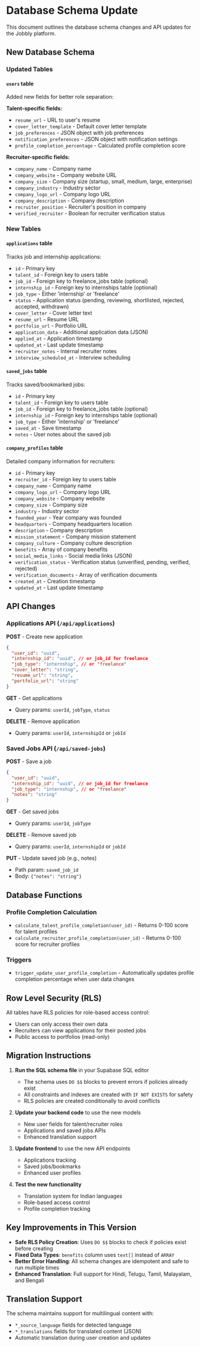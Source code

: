 # Database Schema Update

This document outlines the database schema changes and API updates for the Jobbly platform.

## New Database Schema

### Updated Tables

#### `users` table
Added new fields for better role separation:

**Talent-specific fields:**
- `resume_url` - URL to user's resume
- `cover_letter_template` - Default cover letter template
- `job_preferences` - JSON object with job preferences
- `notification_preferences` - JSON object with notification settings
- `profile_completion_percentage` - Calculated profile completion score

**Recruiter-specific fields:**
- `company_name` - Company name
- `company_website` - Company website URL
- `company_size` - Company size (startup, small, medium, large, enterprise)
- `company_industry` - Industry sector
- `company_logo_url` - Company logo URL
- `company_description` - Company description
- `recruiter_position` - Recruiter's position in company
- `verified_recruiter` - Boolean for recruiter verification status

### New Tables

#### `applications` table
Tracks job and internship applications:
- `id` - Primary key
- `talent_id` - Foreign key to users table
- `job_id` - Foreign key to freelance_jobs table (optional)
- `internship_id` - Foreign key to internships table (optional)
- `job_type` - Either 'internship' or 'freelance'
- `status` - Application status (pending, reviewing, shortlisted, rejected, accepted, withdrawn)
- `cover_letter` - Cover letter text
- `resume_url` - Resume URL
- `portfolio_url` - Portfolio URL
- `application_data` - Additional application data (JSON)
- `applied_at` - Application timestamp
- `updated_at` - Last update timestamp
- `recruiter_notes` - Internal recruiter notes
- `interview_scheduled_at` - Interview scheduling

#### `saved_jobs` table
Tracks saved/bookmarked jobs:
- `id` - Primary key
- `talent_id` - Foreign key to users table
- `job_id` - Foreign key to freelance_jobs table (optional)
- `internship_id` - Foreign key to internships table (optional)
- `job_type` - Either 'internship' or 'freelance'
- `saved_at` - Save timestamp
- `notes` - User notes about the saved job

#### `company_profiles` table
Detailed company information for recruiters:
- `id` - Primary key
- `recruiter_id` - Foreign key to users table
- `company_name` - Company name
- `company_logo_url` - Company logo URL
- `company_website` - Company website
- `company_size` - Company size
- `industry` - Industry sector
- `founded_year` - Year company was founded
- `headquarters` - Company headquarters location
- `description` - Company description
- `mission_statement` - Company mission statement
- `company_culture` - Company culture description
- `benefits` - Array of company benefits
- `social_media_links` - Social media links (JSON)
- `verification_status` - Verification status (unverified, pending, verified, rejected)
- `verification_documents` - Array of verification documents
- `created_at` - Creation timestamp
- `updated_at` - Last update timestamp

## API Changes

### Applications API (`/api/applications`)

**POST** - Create new application
```json
{
  "user_id": "uuid",
  "internship_id": "uuid", // or job_id for freelance
  "job_type": "internship", // or "freelance"
  "cover_letter": "string",
  "resume_url": "string",
  "portfolio_url": "string"
}
```

**GET** - Get applications
- Query params: `userId`, `jobType`, `status`

**DELETE** - Remove application
- Query params: `userId`, `internshipId` or `jobId`

### Saved Jobs API (`/api/saved-jobs`)

**POST** - Save a job
```json
{
  "user_id": "uuid",
  "internship_id": "uuid", // or job_id for freelance
  "job_type": "internship", // or "freelance"
  "notes": "string"
}
```

**GET** - Get saved jobs
- Query params: `userId`, `jobType`

**DELETE** - Remove saved job
- Query params: `userId`, `internshipId` or `jobId`

**PUT** - Update saved job (e.g., notes)
- Path param: `saved_job_id`
- Body: `{"notes": "string"}`

## Database Functions

### Profile Completion Calculation

- `calculate_talent_profile_completion(user_id)` - Returns 0-100 score for talent profiles
- `calculate_recruiter_profile_completion(user_id)` - Returns 0-100 score for recruiter profiles

### Triggers

- `trigger_update_user_profile_completion` - Automatically updates profile completion percentage when user data changes

## Row Level Security (RLS)

All tables have RLS policies for role-based access control:
- Users can only access their own data
- Recruiters can view applications for their posted jobs
- Public access to portfolios (read-only)

## Migration Instructions

1. **Run the SQL schema file** in your Supabase SQL editor
   - The schema uses `DO $$` blocks to prevent errors if policies already exist
   - All constraints and indexes are created with `IF NOT EXISTS` for safety
   - RLS policies are created conditionally to avoid conflicts

2. **Update your backend code** to use the new models
   - New user fields for talent/recruiter roles
   - Applications and saved jobs APIs
   - Enhanced translation support

3. **Update frontend** to use the new API endpoints
   - Applications tracking
   - Saved jobs/bookmarks
   - Enhanced user profiles

4. **Test the new functionality**
   - Translation system for Indian languages
   - Role-based access control
   - Profile completion tracking

## Key Improvements in This Version

- **Safe RLS Policy Creation**: Uses `DO $$` blocks to check if policies exist before creating
- **Fixed Data Types**: `benefits` column uses `text[]` instead of `ARRAY`
- **Better Error Handling**: All schema changes are idempotent and safe to run multiple times
- **Enhanced Translation**: Full support for Hindi, Telugu, Tamil, Malayalam, and Bengali

## Translation Support

The schema maintains support for multilingual content with:
- `*_source_language` fields for detected language
- `*_translations` fields for translated content (JSON)
- Automatic translation during user creation and updates
